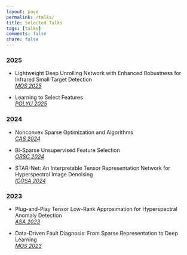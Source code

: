 ```yaml
---
layout: page
permalink: /talks/
title: Selected Talks
tags: [talks]
comments: false
share: false
---
```



### 2025
* Lightweight Deep Unrolling Network with Enhanced Robustness for Infrared Small Target Detection  <br>
<i><a href="../talks/2025-MOS.pdf" class="textlink" target="_blank"> MOS 2025 </a> </i><br>

* Learning to Select Features <br>
<i><a href="../talks/2025-POLYU.pdf" class="textlink" target="_blank"> POLYU 2025 </a> </i><br>


### 2024

* Nonconvex Sparse Optimization and Algorithms <br>
<i><a href="../talks/2024-CAS.pdf" class="textlink" target="_blank"> CAS 2024 </a> </i><br>

* Bi-Sparse Unsupervised Feature Selection <br>
<i><a href="../talks/2024-ORSC.pdf" class="textlink" target="_blank"> ORSC 2024 </a> </i><br>

* STAR-Net: An Interpretable Tensor Representation Network for Hyperspectral Image Denoising <br>
<i><a href="../talks/2024-ICOSA.pdf" class="textlink" target="_blank"> ICOSA 2024 </a> </i><br>

### 2023

* Plug-and-Play Tensor Low-Rank Approximation for Hyperspectral Anomaly Detection  <br>
<i><a href="../talks/2023-ASA.pdf" class="textlink" target="_blank"> ASA 2023 </a> </i><br>

* Data-Driven Fault Diagnosis: From Sparse Representation to Deep Learning  <br>
<i><a href="../talks/2023-MOS.pdf" class="textlink" target="_blank"> MOS 2023 </a> </i><br>

